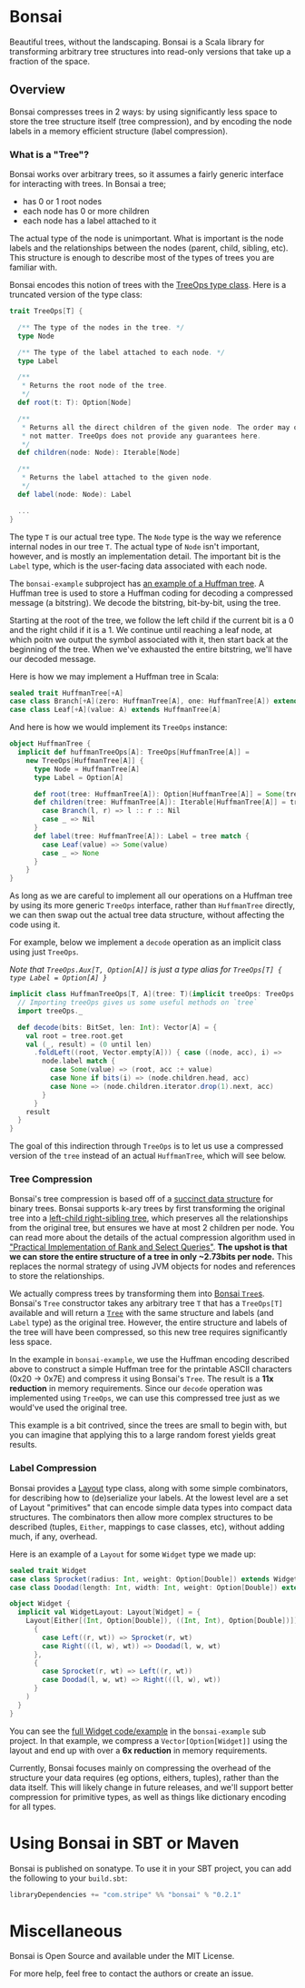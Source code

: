 # Bonsai

Beautiful trees, without the landscaping. Bonsai is a Scala library for
transforming arbitrary tree structures into read-only versions that take up a
fraction of the space.

## Overview

Bonsai compresses trees in 2 ways: by using significantly less space to store
the tree structure itself (tree compression), and by encoding the node labels
in a memory efficient structure (label compression).

### What is a "Tree"?

Bonsai works over arbitrary trees, so it assumes a fairly generic interface
for interacting with trees. In Bonsai a tree;

 * has 0 or 1 root nodes
 * each node has 0 or more children
 * each node has a label attached to it

The actual type of the node is unimportant. What is important is the node labels
and the relationships between the nodes (parent, child, sibling, etc). This
structure is enough to describe most of the types of trees you are familiar
with.

Bonsai encodes this notion of trees with the [TreeOps type class][treeops]. Here
is a truncated version of the type class:

```scala
trait TreeOps[T] {

  /** The type of the nodes in the tree. */
  type Node

  /** The type of the label attached to each node. */
  type Label

  /**
   * Returns the root node of the tree.
   */
  def root(t: T): Option[Node]

  /**
   * Returns all the direct children of the given node. The order may or may
   * not matter. TreeOps does not provide any guarantees here.
   */
  def children(node: Node): Iterable[Node]

  /**
   * Returns the label attached to the given node.
   */
  def label(node: Node): Label

  ...
}
```

The type `T` is our actual tree type. The `Node` type is the way we reference
internal nodes in our tree `T`. The actual type of `Node` isn't important,
however, and is mostly an implementation detail. The important bit is the
`Label` type, which is the user-facing data associated with each node.

The `bonsai-example` subproject has [an example of a Huffman tree][huffman].
A Huffman tree is used to store a Huffman coding for decoding a compressed
message (a bitstring). We decode the bitstring, bit-by-bit, using the tree.

Starting at the root of the tree, we follow the left child if the current bit
is a 0 and the right child if it is a 1. We continue until reaching a leaf node,
at which poitn we output the symbol associated with it, then start back at the
beginning of the tree.  When we've exhausted the entire bitstring, we'll have
our decoded message.

Here is how we may implement a Huffman tree in Scala:

```scala
sealed trait HuffmanTree[+A]
case class Branch[+A](zero: HuffmanTree[A], one: HuffmanTree[A]) extends HuffmanTree[A]
case class Leaf[+A](value: A) extends HuffmanTree[A]
```

And here is how we would implement its `TreeOps` instance:

```scala
object HuffmanTree {
  implicit def huffmanTreeOps[A]: TreeOps[HuffmanTree[A]] =
    new TreeOps[HuffmanTree[A]] {
      type Node = HuffmanTree[A]
      type Label = Option[A]

      def root(tree: HuffmanTree[A]): Option[HuffmanTree[A]] = Some(tree)
      def children(tree: HuffmanTree[A]): Iterable[HuffmanTree[A]] = tree match {
        case Branch(l, r) => l :: r :: Nil
        case _ => Nil
      }
      def label(tree: HuffmanTree[A]): Label = tree match {
        case Leaf(value) => Some(value)
        case _ => None
      }
    }
}
```

As long as we are careful to implement all our operations on a Huffman tree by
using its more generic `TreeOps` interface, rather than `HuffmanTree` directly,
we can then swap out the actual tree data structure, without affecting the code
using it.

For example, below we implement a `decode` operation as an implicit class using just `TreeOps`.

*Note that `TreeOps.Aux[T, Option[A]]` is just a type alias for `TreeOps[T] { type Label = Option[A] }`*

```scala
implicit class HuffmanTreeOps[T, A](tree: T)(implicit treeOps: TreeOps.Aux[T, Option[A]]) {
  // Importing treeOps gives us some useful methods on `tree`
  import treeOps._

  def decode(bits: BitSet, len: Int): Vector[A] = {
    val root = tree.root.get
    val (_, result) = (0 until len)
      .foldLeft((root, Vector.empty[A])) { case ((node, acc), i) =>
        node.label match {
          case Some(value) => (root, acc :+ value)
          case None if bits(i) => (node.children.head, acc)
          case None => (node.children.iterator.drop(1).next, acc)
        }
      }
    result
  }
}
```

The goal of this indirection through `TreeOps` is to let us use a compressed
version of the `tree` instead of an actual `HuffmanTree`, which will see below.

### Tree Compression

Bonsai's tree compression is based off of a [succinct data structure][succinct]
for binary trees. Bonsai supports k-ary trees by first transforming the
original tree into a [left-child right-sibling tree][k-ary-transform], which
preserves all the relationships from the original tree, but ensures we have at
most 2 children per node. You can read more about the details of the actual
compression algorithm used in
["Practical Implementation of Rank and Select Queries"][ggmn05]. **The upshot is
that we can store the entire structure of a tree in only ~2.73bits per node.**
This replaces the normal strategy of using JVM objects for nodes and references
to store the relationships.

We actually compress trees by transforming them into [Bonsai `Tree`s][tree].
Bonsai's `Tree` constructor takes any arbitrary tree `T` that has a
`TreeOps[T]` available and will return a [`Tree`][tree] with the same structure
and labels (and `Label` type) as the original tree. However, the entire
structure and labels of the tree will have been compressed, so this new tree
requires significantly less space.

In the example in `bonsai-example`, we use the Huffman encoding described above
to construct a simple Huffman tree for the printable ASCII characters (0x20 ->
0x7E) and compress it using Bonsai's `Tree`. The result is a **11x reduction**
in memory requirements. Since our `decode` operation was implemented using
`TreeOps`, we can use this compressed tree just as we would've used the
original tree.

This example is a bit contrived, since the trees are small to begin with, but
you can imagine that applying this to a large random forest yields great
results.

### Label Compression

Bonsai provides a [Layout][layout] type class, along with some simple
combinators, for describing how to (de)serialize your labels. At the lowest
level are a set of Layout "primitives" that can encode simple data types into
compact data structures. The combinators then allow more complex structures to
be described (tuples, `Either`, mappings to case classes, etc), without adding
much, if any, overhead.

Here is an example of a `Layout` for some `Widget` type we made up:

```scala
sealed trait Widget
case class Sprocket(radius: Int, weight: Option[Double]) extends Widget
case class Doodad(length: Int, width: Int, weight: Option[Double]) extends Widget

object Widget {
  implicit val WidgetLayout: Layout[Widget] = {
    Layout[Either[(Int, Option[Double]), ((Int, Int), Option[Double])]].transform(
      {
        case Left((r, wt)) => Sprocket(r, wt)
        case Right(((l, w), wt)) => Doodad(l, w, wt)
      },
      {
        case Sprocket(r, wt) => Left((r, wt))
        case Doodad(l, w, wt) => Right(((l, w), wt))
      }
    )
  }
}
```

You can see the [full Widget code/example][widget] in the `bonsai-example` sub
project. In that example, we compress a `Vector[Option[Widget]]` using the
layout and end up with over a **6x reduction** in memory requirements.

Currently, Bonsai focuses mainly on compressing the overhead of the structure
your data requires (eg options, eithers, tuples), rather than the data itself.
This will likely change in future releases, and we'll support better
compression for primitive types, as well as things like dictionary encoding for
all types.

# Using Bonsai in SBT or Maven

Bonsai is published on sonatype. To use it in your SBT project, you can add the
following to your `build.sbt`:

```scala
libraryDependencies += "com.stripe" %% "bonsai" % "0.2.1"
```

# Miscellaneous

Bonsai is Open Source and available under the MIT License.

For more help, feel free to contact the authors or create an issue.

[succinct]: https://en.wikipedia.org/wiki/Succinct_data_structure "Succinct Data Structures"
[ggmn05]: http://www.dcc.uchile.cl/~gnavarro/algoritmos/ps/wea05.pdf
[k-ary-transform]: https://en.wikipedia.org/wiki/Left-child_right-sibling_binary_tree
[layout]: https://github.com/stripe/bonsai/blob/master/bonsai-core/src/main/scala/com/stripe/bonsai/Layout.scala
[widget]: https://github.com/stripe/bonsai/blob/master/bonsai-example/src/main/scala/com/stripe/bonsai/example/Widget.scala
[treeops]: https://github.com/stripe/bonsai/blob/master/bonsai-core/src/main/scala/com/stripe/bonsai/TreeOps.scala
[tree]: https://github.com/stripe/bonsai/blob/master/bonsai-core/src/main/scala/com/stripe/bonsai/Tree.scala
[huffman]: https://github.com/stripe/bonsai/blob/master/bonsai-example/src/main/scala/com/stripe/bonsai/example/Huffman.scala
